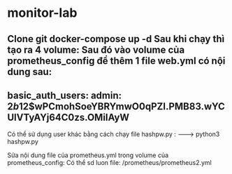 # monitor-lab
Clone git
    docker-compose up -d
Sau khi chạy thì tạo ra 4 volume:
Sau đó vào volume của prometheus_config để thêm 1 file web.yml
có nội dung sau:
----------------------------------------------------------------------------------
basic_auth_users:
  admin: $2b$12$wPCmohSoeYBRYmwO0qPZI.PMB83.wYCUlVTyAYj64C0zs.OMiIAyW
----------------------------------------------------------------------------------

Có thể sử dụng user khác bằng cách chạy file hashpw.py :
--->  python3 hashpw.py

Sửa nội dung file của prometheus.yml trong volume của prometheus_config:
Có thể sd luon file: /prometheus/prometheus2.yml


